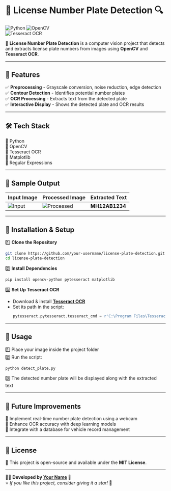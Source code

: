 # 🚗 License Number Plate Detection 🔍  

![Python](https://img.shields.io/badge/Python-3.8%2B-blue) 
![OpenCV](https://img.shields.io/badge/OpenCV-✔️-green)  
![Tesseract OCR](https://img.shields.io/badge/Tesseract%20OCR-✔️-orange)  

🚀 **License Number Plate Detection** is a computer vision project that detects and extracts license plate numbers from images using **OpenCV** and **Tesseract OCR**.

---

## 📌 Features  
✅ **Preprocessing** - Grayscale conversion, noise reduction, edge detection  
✅ **Contour Detection** - Identifies potential number plates  
✅ **OCR Processing** - Extracts text from the detected plate  
✅ **Interactive Display** - Shows the detected plate and OCR results  

---

## 🛠️ Tech Stack  
🔹 Python  
🔹 OpenCV  
🔹 Tesseract OCR  
🔹 Matplotlib  
🔹 Regular Expressions  

---

## 📸 Sample Output  

| Input Image  | Processed Image | Extracted Text |
|-------------|---------------|----------------|
| ![Input](https://via.placeholder.com/150) | ![Processed](https://via.placeholder.com/150) | **MH12AB1234** |

---

## 🚀 Installation & Setup  

1️⃣ **Clone the Repository**  
```sh
git clone https://github.com/your-username/license-plate-detection.git
cd license-plate-detection
```

2️⃣ **Install Dependencies**  
```sh
pip install opencv-python pytesseract matplotlib
```

3️⃣ **Set Up Tesseract OCR**  
- Download & install **[Tesseract OCR](https://github.com/tesseract-ocr/tesseract)**
- Set its path in the script:  
  ```python
  pytesseract.pytesseract.tesseract_cmd = r'C:\Program Files\Tesseract-OCR\tesseract.exe'
  ```

---

## 🔧 Usage  

1️⃣ Place your image inside the project folder  
2️⃣ Run the script:  
```sh
python detect_plate.py
```
3️⃣ The detected number plate will be displayed along with the extracted text  

---

## 🎯 Future Improvements  
📌 Implement real-time number plate detection using a webcam  
📌 Enhance OCR accuracy with deep learning models  
📌 Integrate with a database for vehicle record management  

---

## 📜 License  
📝 This project is open-source and available under the **MIT License**.  

---

👨‍💻 **Developed by [Your Name](https://github.com/your-username) 🚀**  
⭐ _If you like this project, consider giving it a star!_ 🌟
